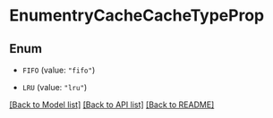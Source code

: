# EnumentryCacheCacheTypeProp

## Enum


* `FIFO` (value: `"fifo"`)

* `LRU` (value: `"lru"`)


[[Back to Model list]](../README.md#documentation-for-models) [[Back to API list]](../README.md#documentation-for-api-endpoints) [[Back to README]](../README.md)


